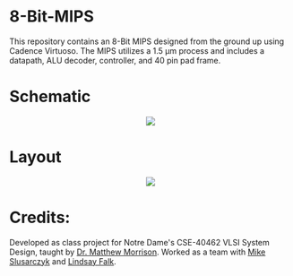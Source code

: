 # 8-Bit-MIPS

This repository contains an 8-Bit MIPS designed from the ground up using Cadence Virtuoso. The MIPS utilizes a 1.5 μm process and includes a datapath, ALU decoder, controller, and 40 pin pad frame.

# Schematic

<p align="center">
<img src="https://github.com/richardmcmanusjr/8-Bit-MIPS/blob/main/processor8schematic.png">
</p>

# Layout

<p align="center">
<img src="https://github.com/richardmcmanusjr/8-Bit-MIPS/blob/main/processor8layout.png">
</p>

# Credits:

Developed as class project for Notre Dame's CSE-40462 VLSI System Design, taught by [Dr. Matthew Morrison](https://www.linkedin.com/in/gregariousmatt/). Worked as a team with [Mike Slusarczyk](https://www.linkedin.com/in/michael-slusarczyk-646ab7200/) and [Lindsay Falk](https://www.linkedin.com/in/lindsay-falk-b408981b9/).

